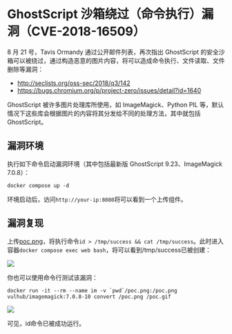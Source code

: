 # GhostScript 沙箱绕过（命令执行）漏洞（CVE-2018-16509）

8 月 21 号，Tavis Ormandy 通过公开邮件列表，再次指出 GhostScript 的安全沙箱可以被绕过，通过构造恶意的图片内容，将可以造成命令执行、文件读取、文件删除等漏洞：

 - http://seclists.org/oss-sec/2018/q3/142
 - https://bugs.chromium.org/p/project-zero/issues/detail?id=1640

GhostScript 被许多图片处理库所使用，如 ImageMagick、Python PIL 等，默认情况下这些库会根据图片的内容将其分发给不同的处理方法，其中就包括 GhostScript。

## 漏洞环境

执行如下命令启动漏洞环境（其中包括最新版 GhostScript 9.23、ImageMagick 7.0.8）：

```
docker compose up -d
```

环境启动后，访问`http://your-ip:8080`将可以看到一个上传组件。

## 漏洞复现

上传[poc.png](poc.png)，将执行命令`id > /tmp/success && cat /tmp/success`。此时进入容器`docker compose exec web bash`，将可以看到/tmp/success已被创建：

![](1.png)

你也可以使用命令行测试该漏洞：

```
docker run -it --rm --name im -v `pwd`/poc.png:/poc.png vulhub/imagemagick:7.0.8-10 convert /poc.png /poc.gif
```

![](2.png)

可见，id命令已被成功运行。
